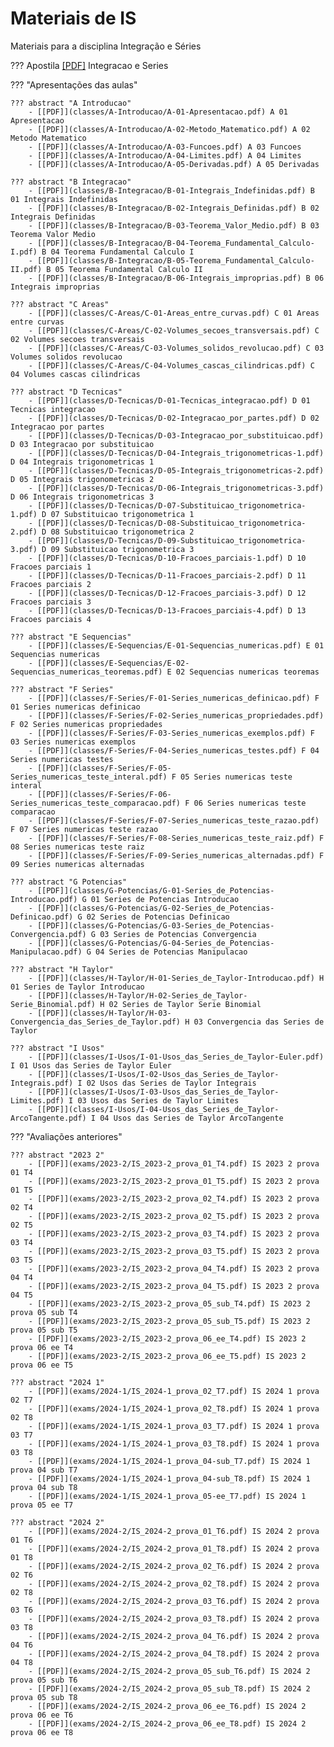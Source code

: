 # Materiais de IS

Materiais para a disciplina Integração e Séries

??? Apostila
    [[PDF]](Integracao_e_Series.pdf) Integracao e Series

??? "Apresentações das aulas"

    ??? abstract "A Introducao"
        - [[PDF]](classes/A-Introducao/A-01-Apresentacao.pdf) A 01 Apresentacao
        - [[PDF]](classes/A-Introducao/A-02-Metodo_Matematico.pdf) A 02 Metodo Matematico
        - [[PDF]](classes/A-Introducao/A-03-Funcoes.pdf) A 03 Funcoes
        - [[PDF]](classes/A-Introducao/A-04-Limites.pdf) A 04 Limites
        - [[PDF]](classes/A-Introducao/A-05-Derivadas.pdf) A 05 Derivadas

    ??? abstract "B Integracao"
        - [[PDF]](classes/B-Integracao/B-01-Integrais_Indefinidas.pdf) B 01 Integrais Indefinidas
        - [[PDF]](classes/B-Integracao/B-02-Integrais_Definidas.pdf) B 02 Integrais Definidas
        - [[PDF]](classes/B-Integracao/B-03-Teorema_Valor_Medio.pdf) B 03 Teorema Valor Medio
        - [[PDF]](classes/B-Integracao/B-04-Teorema_Fundamental_Calculo-I.pdf) B 04 Teorema Fundamental Calculo I
        - [[PDF]](classes/B-Integracao/B-05-Teorema_Fundamental_Calculo-II.pdf) B 05 Teorema Fundamental Calculo II
        - [[PDF]](classes/B-Integracao/B-06-Integrais_improprias.pdf) B 06 Integrais improprias

    ??? abstract "C Areas"
        - [[PDF]](classes/C-Areas/C-01-Areas_entre_curvas.pdf) C 01 Areas entre curvas
        - [[PDF]](classes/C-Areas/C-02-Volumes_secoes_transversais.pdf) C 02 Volumes secoes transversais
        - [[PDF]](classes/C-Areas/C-03-Volumes_solidos_revolucao.pdf) C 03 Volumes solidos revolucao
        - [[PDF]](classes/C-Areas/C-04-Volumes_cascas_cilindricas.pdf) C 04 Volumes cascas cilindricas

    ??? abstract "D Tecnicas"
        - [[PDF]](classes/D-Tecnicas/D-01-Tecnicas_integracao.pdf) D 01 Tecnicas integracao
        - [[PDF]](classes/D-Tecnicas/D-02-Integracao_por_partes.pdf) D 02 Integracao por partes
        - [[PDF]](classes/D-Tecnicas/D-03-Integracao_por_substituicao.pdf) D 03 Integracao por substituicao
        - [[PDF]](classes/D-Tecnicas/D-04-Integrais_trigonometricas-1.pdf) D 04 Integrais trigonometricas 1
        - [[PDF]](classes/D-Tecnicas/D-05-Integrais_trigonometricas-2.pdf) D 05 Integrais trigonometricas 2
        - [[PDF]](classes/D-Tecnicas/D-06-Integrais_trigonometricas-3.pdf) D 06 Integrais trigonometricas 3
        - [[PDF]](classes/D-Tecnicas/D-07-Substituicao_trigonometrica-1.pdf) D 07 Substituicao trigonometrica 1
        - [[PDF]](classes/D-Tecnicas/D-08-Substituicao_trigonometrica-2.pdf) D 08 Substituicao trigonometrica 2
        - [[PDF]](classes/D-Tecnicas/D-09-Substituicao_trigonometrica-3.pdf) D 09 Substituicao trigonometrica 3
        - [[PDF]](classes/D-Tecnicas/D-10-Fracoes_parciais-1.pdf) D 10 Fracoes parciais 1
        - [[PDF]](classes/D-Tecnicas/D-11-Fracoes_parciais-2.pdf) D 11 Fracoes parciais 2
        - [[PDF]](classes/D-Tecnicas/D-12-Fracoes_parciais-3.pdf) D 12 Fracoes parciais 3
        - [[PDF]](classes/D-Tecnicas/D-13-Fracoes_parciais-4.pdf) D 13 Fracoes parciais 4

    ??? abstract "E Sequencias"
        - [[PDF]](classes/E-Sequencias/E-01-Sequencias_numericas.pdf) E 01 Sequencias numericas
        - [[PDF]](classes/E-Sequencias/E-02-Sequencias_numericas_teoremas.pdf) E 02 Sequencias numericas teoremas

    ??? abstract "F Series"
        - [[PDF]](classes/F-Series/F-01-Series_numericas_definicao.pdf) F 01 Series numericas definicao
        - [[PDF]](classes/F-Series/F-02-Series_numericas_propriedades.pdf) F 02 Series numericas propriedades
        - [[PDF]](classes/F-Series/F-03-Series_numericas_exemplos.pdf) F 03 Series numericas exemplos
        - [[PDF]](classes/F-Series/F-04-Series_numericas_testes.pdf) F 04 Series numericas testes
        - [[PDF]](classes/F-Series/F-05-Series_numericas_teste_interal.pdf) F 05 Series numericas teste interal
        - [[PDF]](classes/F-Series/F-06-Series_numericas_teste_comparacao.pdf) F 06 Series numericas teste comparacao
        - [[PDF]](classes/F-Series/F-07-Series_numericas_teste_razao.pdf) F 07 Series numericas teste razao
        - [[PDF]](classes/F-Series/F-08-Series_numericas_teste_raiz.pdf) F 08 Series numericas teste raiz
        - [[PDF]](classes/F-Series/F-09-Series_numericas_alternadas.pdf) F 09 Series numericas alternadas

    ??? abstract "G Potencias"
        - [[PDF]](classes/G-Potencias/G-01-Series_de_Potencias-Introducao.pdf) G 01 Series de Potencias Introducao
        - [[PDF]](classes/G-Potencias/G-02-Series_de_Potencias-Definicao.pdf) G 02 Series de Potencias Definicao
        - [[PDF]](classes/G-Potencias/G-03-Series_de_Potencias-Convergencia.pdf) G 03 Series de Potencias Convergencia
        - [[PDF]](classes/G-Potencias/G-04-Series_de_Potencias-Manipulacao.pdf) G 04 Series de Potencias Manipulacao

    ??? abstract "H Taylor"
        - [[PDF]](classes/H-Taylor/H-01-Series_de_Taylor-Introducao.pdf) H 01 Series de Taylor Introducao
        - [[PDF]](classes/H-Taylor/H-02-Series_de_Taylor-Serie_Binomial.pdf) H 02 Series de Taylor Serie Binomial
        - [[PDF]](classes/H-Taylor/H-03-Convergencia_das_Series_de_Taylor.pdf) H 03 Convergencia das Series de Taylor

    ??? abstract "I Usos"
        - [[PDF]](classes/I-Usos/I-01-Usos_das_Series_de_Taylor-Euler.pdf) I 01 Usos das Series de Taylor Euler
        - [[PDF]](classes/I-Usos/I-02-Usos_das_Series_de_Taylor-Integrais.pdf) I 02 Usos das Series de Taylor Integrais
        - [[PDF]](classes/I-Usos/I-03-Usos_das_Series_de_Taylor-Limites.pdf) I 03 Usos das Series de Taylor Limites
        - [[PDF]](classes/I-Usos/I-04-Usos_das_Series_de_Taylor-ArcoTangente.pdf) I 04 Usos das Series de Taylor ArcoTangente

??? "Avaliações anteriores"

    ??? abstract "2023 2"
        - [[PDF]](exams/2023-2/IS_2023-2_prova_01_T4.pdf) IS 2023 2 prova 01 T4
        - [[PDF]](exams/2023-2/IS_2023-2_prova_01_T5.pdf) IS 2023 2 prova 01 T5
        - [[PDF]](exams/2023-2/IS_2023-2_prova_02_T4.pdf) IS 2023 2 prova 02 T4
        - [[PDF]](exams/2023-2/IS_2023-2_prova_02_T5.pdf) IS 2023 2 prova 02 T5
        - [[PDF]](exams/2023-2/IS_2023-2_prova_03_T4.pdf) IS 2023 2 prova 03 T4
        - [[PDF]](exams/2023-2/IS_2023-2_prova_03_T5.pdf) IS 2023 2 prova 03 T5
        - [[PDF]](exams/2023-2/IS_2023-2_prova_04_T4.pdf) IS 2023 2 prova 04 T4
        - [[PDF]](exams/2023-2/IS_2023-2_prova_04_T5.pdf) IS 2023 2 prova 04 T5
        - [[PDF]](exams/2023-2/IS_2023-2_prova_05_sub_T4.pdf) IS 2023 2 prova 05 sub T4
        - [[PDF]](exams/2023-2/IS_2023-2_prova_05_sub_T5.pdf) IS 2023 2 prova 05 sub T5
        - [[PDF]](exams/2023-2/IS_2023-2_prova_06_ee_T4.pdf) IS 2023 2 prova 06 ee T4
        - [[PDF]](exams/2023-2/IS_2023-2_prova_06_ee_T5.pdf) IS 2023 2 prova 06 ee T5

    ??? abstract "2024 1"
        - [[PDF]](exams/2024-1/IS_2024-1_prova_02_T7.pdf) IS 2024 1 prova 02 T7
        - [[PDF]](exams/2024-1/IS_2024-1_prova_02_T8.pdf) IS 2024 1 prova 02 T8
        - [[PDF]](exams/2024-1/IS_2024-1_prova_03_T7.pdf) IS 2024 1 prova 03 T7
        - [[PDF]](exams/2024-1/IS_2024-1_prova_03_T8.pdf) IS 2024 1 prova 03 T8
        - [[PDF]](exams/2024-1/IS_2024-1_prova_04-sub_T7.pdf) IS 2024 1 prova 04 sub T7
        - [[PDF]](exams/2024-1/IS_2024-1_prova_04-sub_T8.pdf) IS 2024 1 prova 04 sub T8
        - [[PDF]](exams/2024-1/IS_2024-1_prova_05-ee_T7.pdf) IS 2024 1 prova 05 ee T7

    ??? abstract "2024 2"
        - [[PDF]](exams/2024-2/IS_2024-2_prova_01_T6.pdf) IS 2024 2 prova 01 T6
        - [[PDF]](exams/2024-2/IS_2024-2_prova_01_T8.pdf) IS 2024 2 prova 01 T8
        - [[PDF]](exams/2024-2/IS_2024-2_prova_02_T6.pdf) IS 2024 2 prova 02 T6
        - [[PDF]](exams/2024-2/IS_2024-2_prova_02_T8.pdf) IS 2024 2 prova 02 T8
        - [[PDF]](exams/2024-2/IS_2024-2_prova_03_T6.pdf) IS 2024 2 prova 03 T6
        - [[PDF]](exams/2024-2/IS_2024-2_prova_03_T8.pdf) IS 2024 2 prova 03 T8
        - [[PDF]](exams/2024-2/IS_2024-2_prova_04_T6.pdf) IS 2024 2 prova 04 T6
        - [[PDF]](exams/2024-2/IS_2024-2_prova_04_T8.pdf) IS 2024 2 prova 04 T8
        - [[PDF]](exams/2024-2/IS_2024-2_prova_05_sub_T6.pdf) IS 2024 2 prova 05 sub T6
        - [[PDF]](exams/2024-2/IS_2024-2_prova_05_sub_T8.pdf) IS 2024 2 prova 05 sub T8
        - [[PDF]](exams/2024-2/IS_2024-2_prova_06_ee_T6.pdf) IS 2024 2 prova 06 ee T6
        - [[PDF]](exams/2024-2/IS_2024-2_prova_06_ee_T8.pdf) IS 2024 2 prova 06 ee T8
